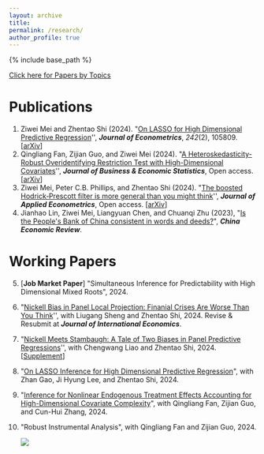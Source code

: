 ```yaml
---
layout: archive
title: 
permalink: /research/
author_profile: true 
---
```


{% include base_path %}

[Click here for Papers by Topics](http://ziweimei.github.io/papersbytopics/)

Publications
======

1. Ziwei Mei and Zhentao Shi (2024). "[On LASSO for High Dimensional Predictive Regression](https://www.sciencedirect.com/science/article/pii/S0304407624001556)'',  ***Journal of Econometrics***, *242*(2), 105809. [[arXiv](https://arxiv.org/abs/2212.07052)]
2. Qingliang Fan, Zijian Guo, and Ziwei Mei (2024). "[A Heteroskedasticity-Robust Overidentifying Restriction Test with High-Dimensional Covariates](https://www.tandfonline.com/doi/full/10.1080/07350015.2024.2388654)'',  ***Journal of Business & Economic Statistics***, Open access.  [[arXiv](https://arxiv.org/abs/2205.00171)] 
3. Ziwei Mei, Peter C.B. Phillips, and Zhentao Shi (2024). "[The boosted Hodrick‐Prescott filter is more general than you might think](https://onlinelibrary.wiley.com/doi/10.1002/jae.3086)'', ***Journal of Applied Econometrics***, Open access. [[arXiv](https://arxiv.org/abs/2209.09810)]
4. Jianhao Lin, Ziwei Mei, Liangyuan Chen, and Chuanqi Zhu (2023), "[Is the People's Bank of China consistent in words and deeds?](https://www.sciencedirect.com/science/article/pii/S1043951X23000044)", ***China Economic Review***. 



Working Papers
======

5. [**Job Market Paper**] "Simultaneous Inference for Predictability with High Dimensional Mixed Roots", 2024.

6. "[Nickell Bias in Panel Local Projection: Finanial Crises Are Worse Than You Think](https://arxiv.org/abs/2302.13455)'', with Liugang Sheng and Zhentao Shi, 2024. Revise & Resubmit at  ***Journal of International Economics***. 

7. "[Nickell Meets Stambaugh: A Tale of Two Biases in Panel Predictive Regressions](https://www.researchgate.net/publication/384869118_Nickell_Meets_Stambaugh_A_Tale_of_Two_Biases_in_Panel_Predictive_Regressions?channel=doi&linkId=670b278c68e0f20a611068ab&showFulltext=true)'', with Chengwang Liao and Zhentao Shi, 2024.  [[Supplement](https://www.researchgate.net/publication/384868607_Supplementary_Material_to_Nickell_Meets_Stambaugh_A_Tale_of_Two_Biases_in_Panel_Predictive_Regressions?channel=doi&linkId=670b1cd7dc91726ad38e47ac&showFulltext=true)]

8. "[On LASSO Inference for High Dimensional Predictive Regression](https://arxiv.org/abs/2409.10030)", with Zhan Gao, Ji Hyung Lee, and Zhentao Shi, 2024.

9. "[Inference for Nonlinear Endogenous Treatment Effects Accounting for High-Dimensional Covariate Complexity](http://arxiv.org/abs/2310.08063)", with Qingliang Fan, Zijian Guo, and Cun-Hui Zhang, 2024. 

10. "Robust Instrumental Analysis", with Qingliang Fan and Zijian Guo, 2024.

    <a ><img src='//clustrmaps.com/map_v2.png?cl=ffffff&w=1.02&t=n&d=zjswNTN07E3lR2-qY7s9TxgJqTqTlVTGlc5j9SzQgtc&co=ffffff'/></a>
